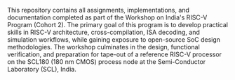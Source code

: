 This repository contains all assignments, implementations, and documentation completed as part of the Workshop on India's RISC-V Program (Cohort 2).
The primary goal of this program is to develop practical skills in RISC-V architecture, cross-compilation, ISA decoding, and simulation workflows, while gaining exposure to open-source SoC design methodologies.
The workshop culminates in the design, functional verification, and preparation for tape-out of a reference RISC-V processor on the SCL180 (180 nm CMOS) process node at the Semi-Conductor Laboratory (SCL), India.
